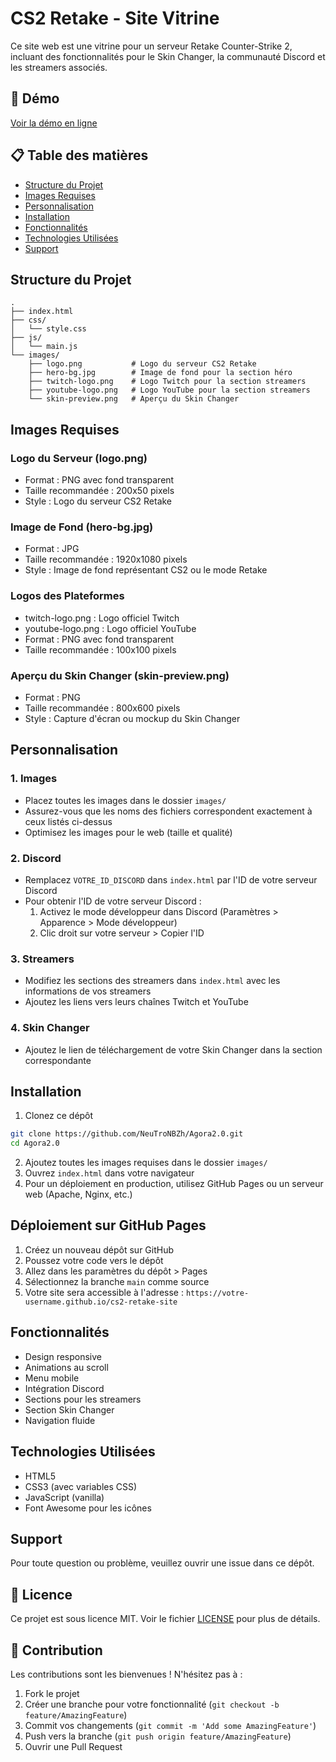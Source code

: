 # CS2 Retake - Site Vitrine

Ce site web est une vitrine pour un serveur Retake Counter-Strike 2, incluant des fonctionnalités pour le Skin Changer, la communauté Discord et les streamers associés.

## 🚀 Démo

[Voir la démo en ligne](https://votre-username.github.io/cs2-retake-site)

## 📋 Table des matières

- [Structure du Projet](#structure-du-projet)
- [Images Requises](#images-requises)
- [Personnalisation](#personnalisation)
- [Installation](#installation)
- [Fonctionnalités](#fonctionnalités)
- [Technologies Utilisées](#technologies-utilisées)
- [Support](#support)

## Structure du Projet

```
.
├── index.html
├── css/
│   └── style.css
├── js/
│   └── main.js
└── images/
    ├── logo.png           # Logo du serveur CS2 Retake
    ├── hero-bg.jpg        # Image de fond pour la section héro
    ├── twitch-logo.png    # Logo Twitch pour la section streamers
    ├── youtube-logo.png   # Logo YouTube pour la section streamers
    └── skin-preview.png   # Aperçu du Skin Changer
```

## Images Requises

### Logo du Serveur (logo.png)
- Format : PNG avec fond transparent
- Taille recommandée : 200x50 pixels
- Style : Logo du serveur CS2 Retake

### Image de Fond (hero-bg.jpg)
- Format : JPG
- Taille recommandée : 1920x1080 pixels
- Style : Image de fond représentant CS2 ou le mode Retake

### Logos des Plateformes
- twitch-logo.png : Logo officiel Twitch
- youtube-logo.png : Logo officiel YouTube
- Format : PNG avec fond transparent
- Taille recommandée : 100x100 pixels

### Aperçu du Skin Changer (skin-preview.png)
- Format : PNG
- Taille recommandée : 800x600 pixels
- Style : Capture d'écran ou mockup du Skin Changer

## Personnalisation

### 1. Images
- Placez toutes les images dans le dossier `images/`
- Assurez-vous que les noms des fichiers correspondent exactement à ceux listés ci-dessus
- Optimisez les images pour le web (taille et qualité)

### 2. Discord
- Remplacez `VOTRE_ID_DISCORD` dans `index.html` par l'ID de votre serveur Discord
- Pour obtenir l'ID de votre serveur Discord :
  1. Activez le mode développeur dans Discord (Paramètres > Apparence > Mode développeur)
  2. Clic droit sur votre serveur > Copier l'ID

### 3. Streamers
- Modifiez les sections des streamers dans `index.html` avec les informations de vos streamers
- Ajoutez les liens vers leurs chaînes Twitch et YouTube

### 4. Skin Changer
- Ajoutez le lien de téléchargement de votre Skin Changer dans la section correspondante

## Installation

1. Clonez ce dépôt
```bash
git clone https://github.com/NeuTroNBZh/Agora2.0.git
cd Agora2.0
```

2. Ajoutez toutes les images requises dans le dossier `images/`
3. Ouvrez `index.html` dans votre navigateur
4. Pour un déploiement en production, utilisez GitHub Pages ou un serveur web (Apache, Nginx, etc.)

## Déploiement sur GitHub Pages

1. Créez un nouveau dépôt sur GitHub
2. Poussez votre code vers le dépôt
3. Allez dans les paramètres du dépôt > Pages
4. Sélectionnez la branche `main` comme source
5. Votre site sera accessible à l'adresse : `https://votre-username.github.io/cs2-retake-site`

## Fonctionnalités

- Design responsive
- Animations au scroll
- Menu mobile
- Intégration Discord
- Sections pour les streamers
- Section Skin Changer
- Navigation fluide

## Technologies Utilisées

- HTML5
- CSS3 (avec variables CSS)
- JavaScript (vanilla)
- Font Awesome pour les icônes

## Support

Pour toute question ou problème, veuillez ouvrir une issue dans ce dépôt.

## 📝 Licence

Ce projet est sous licence MIT. Voir le fichier [LICENSE](LICENSE) pour plus de détails.

## 🤝 Contribution

Les contributions sont les bienvenues ! N'hésitez pas à :
1. Fork le projet
2. Créer une branche pour votre fonctionnalité (`git checkout -b feature/AmazingFeature`)
3. Commit vos changements (`git commit -m 'Add some AmazingFeature'`)
4. Push vers la branche (`git push origin feature/AmazingFeature`)
5. Ouvrir une Pull Request 
